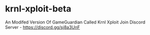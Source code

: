 # krnl-xploit-beta
An Modifed Version Of GameGuardian Called Krnl Xploit 
Join Discord Server - https://discord.gg/sj8a3UnF
